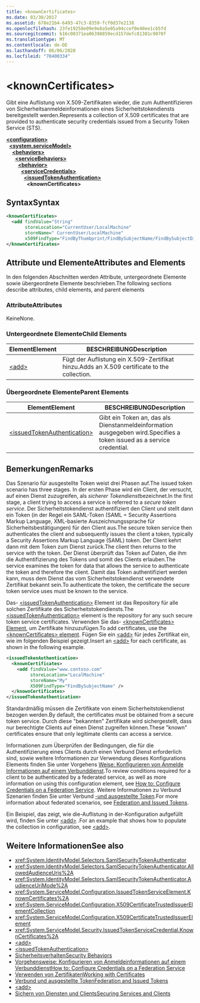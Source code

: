 ```yaml
---
title: <knownCertificates>
ms.date: 03/30/2017
ms.assetid: 678e21b4-6493-47c3-8359-fcf0d37e2138
ms.openlocfilehash: 23fe19258e09e9e8a5e05a94ccef0e40ee1cb5fd
ms.sourcegitcommit: b16c00371ea06398859ecd157defc81301c9070f
ms.translationtype: MT
ms.contentlocale: de-DE
ms.lasthandoff: 06/06/2020
ms.locfileid: "70400334"
---
```

# \<knownCertificates>
<span data-ttu-id="cd05e-101">Gibt eine Auflistung von X.509-Zertifikaten wieder, die zum Authentifizieren von Sicherheitsanmeldeinformationen eines Sicherheitstokendiensts bereitgestellt werden.</span><span class="sxs-lookup"><span data-stu-id="cd05e-101">Represents a collection of X.509 certificates that are provided to authenticate security credentials issued from a Security Token Service (STS).</span></span>  
  
[**\<configuration>**](../configuration-element.md)\
&nbsp;&nbsp;[**\<system.serviceModel>**](system-servicemodel.md)\
&nbsp;&nbsp;&nbsp;&nbsp;[**\<behaviors>**](behaviors.md)\
&nbsp;&nbsp;&nbsp;&nbsp;&nbsp;&nbsp;[**\<serviceBehaviors>**](servicebehaviors.md)\
&nbsp;&nbsp;&nbsp;&nbsp;&nbsp;&nbsp;&nbsp;&nbsp;[**\<behavior>**](behavior-of-servicebehaviors.md)\
&nbsp;&nbsp;&nbsp;&nbsp;&nbsp;&nbsp;&nbsp;&nbsp;&nbsp;&nbsp;[**\<serviceCredentials>**](servicecredentials.md)\
&nbsp;&nbsp;&nbsp;&nbsp;&nbsp;&nbsp;&nbsp;&nbsp;&nbsp;&nbsp;&nbsp;&nbsp;[**\<issuedTokenAuthentication>**](issuedtokenauthentication-of-servicecredentials.md)\
&nbsp;&nbsp;&nbsp;&nbsp;&nbsp;&nbsp;&nbsp;&nbsp;&nbsp;&nbsp;&nbsp;&nbsp;&nbsp;&nbsp;**\<knownCertificates>**  
  
## <a name="syntax"></a><span data-ttu-id="cd05e-102">Syntax</span><span class="sxs-lookup"><span data-stu-id="cd05e-102">Syntax</span></span>  
  
```xml  
<knownCertificates>
  <add findValue="String"
       storeLocation="CurrentUser/LocalMachine"
       storeName=" CurrentUser/LocalMachine"
       x509FindType="FindByThumbprint/FindBySubjectName/FindBySubjectDistinguishedName/FindByIssuerName/FindByIssuerDistinguishedName/FindBySerialNumber/FindByTimeValid/FindByTimeNotYetValid/FindBySerialNumber/FindByTimeExpired/FindByTemplateName/FindByApplicationPolicy/FindByCertificatePolicy/FindByExtension/FindByKeyUsage/FindBySubjectKeyIdentifier" />
</knownCertificates>
```  
  
## <a name="attributes-and-elements"></a><span data-ttu-id="cd05e-103">Attribute und Elemente</span><span class="sxs-lookup"><span data-stu-id="cd05e-103">Attributes and Elements</span></span>  
 <span data-ttu-id="cd05e-104">In den folgenden Abschnitten werden Attribute, untergeordnete Elemente sowie übergeordnete Elemente beschrieben.</span><span class="sxs-lookup"><span data-stu-id="cd05e-104">The following sections describe attributes, child elements, and parent elements</span></span>  
  
### <a name="attributes"></a><span data-ttu-id="cd05e-105">Attribute</span><span class="sxs-lookup"><span data-stu-id="cd05e-105">Attributes</span></span>  
 <span data-ttu-id="cd05e-106">Keine</span><span class="sxs-lookup"><span data-stu-id="cd05e-106">None.</span></span>  
  
### <a name="child-elements"></a><span data-ttu-id="cd05e-107">Untergeordnete Elemente</span><span class="sxs-lookup"><span data-stu-id="cd05e-107">Child Elements</span></span>  
  
|<span data-ttu-id="cd05e-108">Element</span><span class="sxs-lookup"><span data-stu-id="cd05e-108">Element</span></span>|<span data-ttu-id="cd05e-109">BESCHREIBUNG</span><span class="sxs-lookup"><span data-stu-id="cd05e-109">Description</span></span>|  
|-------------|-----------------|  
|[\<add>](add-of-knowncertificates.md)|<span data-ttu-id="cd05e-110">Fügt der Auflistung ein X.509-Zertifikat hinzu.</span><span class="sxs-lookup"><span data-stu-id="cd05e-110">Adds an X.509 certificate to the collection.</span></span>|  
  
### <a name="parent-elements"></a><span data-ttu-id="cd05e-111">Übergeordnete Elemente</span><span class="sxs-lookup"><span data-stu-id="cd05e-111">Parent Elements</span></span>  
  
|<span data-ttu-id="cd05e-112">Element</span><span class="sxs-lookup"><span data-stu-id="cd05e-112">Element</span></span>|<span data-ttu-id="cd05e-113">BESCHREIBUNG</span><span class="sxs-lookup"><span data-stu-id="cd05e-113">Description</span></span>|  
|-------------|-----------------|  
|[\<issuedTokenAuthentication>](issuedtokenauthentication-of-servicecredentials.md)|<span data-ttu-id="cd05e-114">Gibt ein Token an, das als Dienstanmeldeinformation ausgegeben wird.</span><span class="sxs-lookup"><span data-stu-id="cd05e-114">Specifies a token issued as a service credential.</span></span>|  
  
## <a name="remarks"></a><span data-ttu-id="cd05e-115">Bemerkungen</span><span class="sxs-lookup"><span data-stu-id="cd05e-115">Remarks</span></span>  
 <span data-ttu-id="cd05e-116">Das Szenario für ausgestellte Token weist drei Phasen auf.</span><span class="sxs-lookup"><span data-stu-id="cd05e-116">The issued token scenario has three stages.</span></span> <span data-ttu-id="cd05e-117">In der ersten Phase wird ein Client, der versucht, auf einen Dienst zuzugreifen, als *sicherer Tokendienst*bezeichnet.</span><span class="sxs-lookup"><span data-stu-id="cd05e-117">In the first stage, a client trying to access a service is referred to a *secure token service*.</span></span> <span data-ttu-id="cd05e-118">Der Sicherheitstokendienst authentifiziert den Client und stellt dann ein Token (in der Regel ein SAML-Token (SAML = Security Assertions Markup Language, XML-basierte Auszeichnungssprache für Sicherheitsbestätigungen) für den Client aus.</span><span class="sxs-lookup"><span data-stu-id="cd05e-118">The secure token service then authenticates the client and subsequently issues the client a token, typically a Security Assertions Markup Language (SAML) token.</span></span> <span data-ttu-id="cd05e-119">Der Client kehrt dann mit dem Token zum Dienst zurück.</span><span class="sxs-lookup"><span data-stu-id="cd05e-119">The client then returns to the service with the token.</span></span> <span data-ttu-id="cd05e-120">Der Dienst überprüft das Token auf Daten, die ihm die Authentifizierung des Tokens und somit des Clients erlauben.</span><span class="sxs-lookup"><span data-stu-id="cd05e-120">The service examines the token for data that allows the service to authenticate the token and therefore the client.</span></span> <span data-ttu-id="cd05e-121">Damit das Token authentifiziert werden kann, muss dem Dienst das vom Sicherheitstokendienst verwendete Zertifikat bekannt sein.</span><span class="sxs-lookup"><span data-stu-id="cd05e-121">To authenticate the token, the certificate the secure token service uses must be known to the service.</span></span>  
  
 <span data-ttu-id="cd05e-122">Das- [\<issuedTokenAuthentication>](issuedtokenauthentication-of-servicecredentials.md) Element ist das Repository für alle solchen Zertifikate des Sicherheitstokendiensts.</span><span class="sxs-lookup"><span data-stu-id="cd05e-122">The [\<issuedTokenAuthentication>](issuedtokenauthentication-of-servicecredentials.md) element is the repository for any such secure token service certificates.</span></span> <span data-ttu-id="cd05e-123">Verwenden Sie das- [ \<knownCertificates> Element](knowncertificates.md), um Zertifikate hinzuzufügen.</span><span class="sxs-lookup"><span data-stu-id="cd05e-123">To add certificates, use the [\<knownCertificates> element](knowncertificates.md).</span></span> <span data-ttu-id="cd05e-124">Fügen Sie ein [\<add>](add-of-knowncertificates.md) für jedes Zertifikat ein, wie im folgenden Beispiel gezeigt.</span><span class="sxs-lookup"><span data-stu-id="cd05e-124">Insert an [\<add>](add-of-knowncertificates.md) for each certificate, as shown in the following example.</span></span>  
  
```xml  
<issuedTokenAuthentication>
  <knownCertificates>
    <add findValue="www.contoso.com"
         storeLocation="LocalMachine"
         storeName="My"
         X509FindType="FindBySubjectName" />
  </knownCertificates>
</issuedTokenAuthentication>
```  
  
 <span data-ttu-id="cd05e-125">Standardmäßig müssen die Zertifikate von einem Sicherheitstokendienst bezogen werden.</span><span class="sxs-lookup"><span data-stu-id="cd05e-125">By default, the certificates must be obtained from a secure token service.</span></span> <span data-ttu-id="cd05e-126">Durch diese "bekannten" Zertifikate wird sichergestellt, dass nur berechtigte Clients auf einen Dienst zugreifen können.</span><span class="sxs-lookup"><span data-stu-id="cd05e-126">These "known" certificates ensure that only legitimate clients can access a service.</span></span>  
  
 <span data-ttu-id="cd05e-127">Informationen zum Überprüfen der Bedingungen, die für die Authentifizierung eines Clients durch einen Verbund Dienst erforderlich sind, sowie weitere Informationen zur Verwendung dieses Konfigurations Elements finden Sie unter Vorgehens [Weise: Konfigurieren von Anmelde Informationen auf einem Verbunddienst](../../../wcf/feature-details/how-to-configure-credentials-on-a-federation-service.md).</span><span class="sxs-lookup"><span data-stu-id="cd05e-127">To review conditions required for a client to be authenticated by a federated service, as well as more information on using this configuration element, see [How to: Configure Credentials on a Federation Service](../../../wcf/feature-details/how-to-configure-credentials-on-a-federation-service.md).</span></span> <span data-ttu-id="cd05e-128">Weitere Informationen zu Verbund Szenarien finden Sie unter Verbund [-und ausgestellte Token](../../../wcf/feature-details/federation-and-issued-tokens.md).</span><span class="sxs-lookup"><span data-stu-id="cd05e-128">For more information about federated scenarios, see [Federation and Issued Tokens](../../../wcf/feature-details/federation-and-issued-tokens.md).</span></span>  
  
 <span data-ttu-id="cd05e-129">Ein Beispiel, das zeigt, wie die-Auflistung in der-Konfiguration aufgefüllt wird, finden Sie unter [\<add>](add-of-knowncertificates.md) .</span><span class="sxs-lookup"><span data-stu-id="cd05e-129">For an example that shows how to populate the collection in configuration, see [\<add>](add-of-knowncertificates.md).</span></span>  
  
## <a name="see-also"></a><span data-ttu-id="cd05e-130">Weitere Informationen</span><span class="sxs-lookup"><span data-stu-id="cd05e-130">See also</span></span>

- <xref:System.IdentityModel.Selectors.SamlSecurityTokenAuthenticator>
- <xref:System.IdentityModel.Selectors.SamlSecurityTokenAuthenticator.AllowedAudienceUris%2A>
- <xref:System.IdentityModel.Selectors.SamlSecurityTokenAuthenticator.AudienceUriMode%2A>
- <xref:System.ServiceModel.Configuration.IssuedTokenServiceElement.KnownCertificates%2A>
- <xref:System.ServiceModel.Configuration.X509CertificateTrustedIssuerElementCollection>
- <xref:System.ServiceModel.Configuration.X509CertificateTrustedIssuerElement>
- <xref:System.ServiceModel.Security.IssuedTokenServiceCredential.KnownCertificates%2A>
- [\<add>](add-of-knowncertificates.md)
- [\<issuedTokenAuthentication>](issuedtokenauthentication-of-servicecredentials.md)
- [<span data-ttu-id="cd05e-131">Sicherheitsverhalten</span><span class="sxs-lookup"><span data-stu-id="cd05e-131">Security Behaviors</span></span>](../../../wcf/feature-details/security-behaviors-in-wcf.md)
- [<span data-ttu-id="cd05e-132">Vorgehensweise: Konfigurieren von Anmeldeinformationen auf einem Verbunddienst</span><span class="sxs-lookup"><span data-stu-id="cd05e-132">How to: Configure Credentials on a Federation Service</span></span>](../../../wcf/feature-details/how-to-configure-credentials-on-a-federation-service.md)
- [<span data-ttu-id="cd05e-133">Verwenden von Zertifikaten</span><span class="sxs-lookup"><span data-stu-id="cd05e-133">Working with Certificates</span></span>](../../../wcf/feature-details/working-with-certificates.md)
- [<span data-ttu-id="cd05e-134">Verbund und ausgestellte Token</span><span class="sxs-lookup"><span data-stu-id="cd05e-134">Federation and Issued Tokens</span></span>](../../../wcf/feature-details/federation-and-issued-tokens.md)
- [\<add>](add-of-knowncertificates.md)
- [<span data-ttu-id="cd05e-135">Sichern von Diensten und Clients</span><span class="sxs-lookup"><span data-stu-id="cd05e-135">Securing Services and Clients</span></span>](../../../wcf/feature-details/securing-services-and-clients.md)
